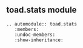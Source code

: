 ## toad.stats module


```eval_rst
.. automodule:: toad.stats
   :members:
   :undoc-members:
   :show-inheritance:
```
